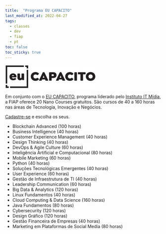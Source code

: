 ```yaml
---
title:  "Programa EU CAPACITO"
last_modified_at: 2022-04-27
tags:
  - classes
  - dev
  - fiap
  - pt
toc: false
toc_sticky: true
---
```


[![](/assets/images/posts/2022-04-27-eu-capacito.png)](https://www.institutoitmidia.com.br/eu-capacito/)

Em conjunto com o [EU CAPACITO](https://www.institutoitmidia.com.br/eu-capacito/), programa liderado pelo [Instituto IT Mídia](https://www.institutoitmidia.com.br/), a FIAP oferece 20 Nano Courses gratuitos. São cursos de 40 a 160 horas nas áreas de Tecnologia, Inovação e Negócios.

[Cadastre-se](https://on.fiap.com.br/local/programaeucapacito/) e escolha os seus.

- Blockchain Advanced (100 horas)
- Business Intelligence (40 horas)
- Customer Experience Management (40 horas)
- Design Thinking (40 horas)
- DevOps & Agile Culture (60 horas)
- Inteligência Artificial e Computacional (80 horas)
- Mobile Marketing (60 horas)
- Python (40 horas)
- Soluções Tecnológicas Emergentes (40 horas)
- User Experience (60 horas)
- Gestão de Infraestrutura de TI (40 horas)
- Leadership Communication (60 horas)
- Big Data & Analytics (120 horas)
- Linux Fundamentos (40 horas)
- Cloud Computing & Data Science (160 horas)
- Java Fundamentos (80 horas)
- Cybersecurity (120 horas)
- Design Gráfico (120 horas)
- Gestão Financeira de Empresas (40 horas)
- Marketing em Plataformas de Social Media (80 horas)
